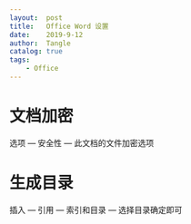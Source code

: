 ```yaml
---
layout:  post
title:   Office Word 设置
date:    2019-9-12
author:  Tangle
catalog: true
tags:
    - Office
---
```


# 文档加密

选项 — 安全性 — 此文档的文件加密选项

# 生成目录

插入 — 引用 — 索引和目录 — 选择目录确定即可
